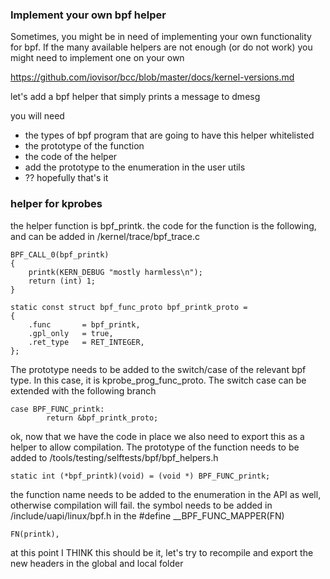 ### Implement your own bpf helper

Sometimes, you might be in need of implementing your own functionality for bpf.
If the many available helpers are not enough (or do not work) you might need to implement one on your own

https://github.com/iovisor/bcc/blob/master/docs/kernel-versions.md

let's add a bpf helper that simply prints a message to dmesg

you will need
- the types of bpf program that are going to have this helper whitelisted
- the prototype of the function
- the code of the helper
- add the prototype to the enumeration in the user utils
- ?? hopefully that's it

### helper for kprobes

the helper function is bpf_printk. the code for the function is the following, and can be added in /kernel/trace/bpf_trace.c


```
BPF_CALL_0(bpf_printk)
{
	printk(KERN_DEBUG "mostly harmless\n");
	return (int) 1;
}

static const struct bpf_func_proto bpf_printk_proto = 
{
	.func		= bpf_printk,
	.gpl_only	= true,
	.ret_type	= RET_INTEGER,
};
```
The prototype needs to be added to the switch/case of the relevant bpf type. In this case, it is kprobe_prog_func_proto.
The switch case can be extended with the following branch

```
case BPF_FUNC_printk:
		return &bpf_printk_proto;
```

ok, now that we have the code in place we also need to export this as a helper to allow compilation.
The prototype of the function needs to be added to /tools/testing/selftests/bpf/bpf_helpers.h

```
static int (*bpf_printk)(void) = (void *) BPF_FUNC_printk;
```
the function name needs to be added to the enumeration in the API as well, otherwise compilation will fail.
the symbol needs to be added in /include/uapi/linux/bpf.h in the #define __BPF_FUNC_MAPPER(FN)

```
FN(printk),
```

at this point I THINK this should be it, let's try to recompile and export the new headers in the global and local folder